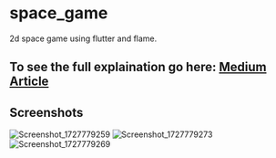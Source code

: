 # space_game

2d space game using flutter and flame.

## To see the full explaination go here: <a href = "https://medium.com/@kshitizdayal14/2d-game-in-flutter-using-flame-af94731ec28e"> Medium Article</a>

## Screenshots 

![Screenshot_1727779259](https://github.com/user-attachments/assets/c917b750-7adb-4dfc-a1e1-f19b53bf9259)
![Screenshot_1727779273](https://github.com/user-attachments/assets/5a852bb7-e256-4d19-b60e-14fc7bd187e5)
![Screenshot_1727779269](https://github.com/user-attachments/assets/ce6424be-9208-46bf-93b2-e6ae5303f27f)
